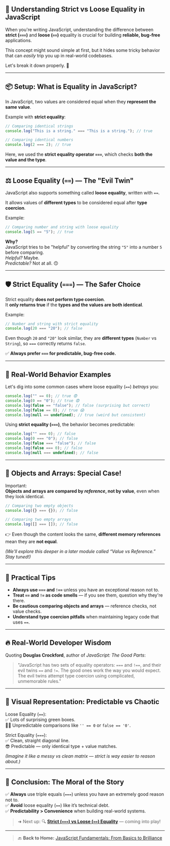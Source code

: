 ## 🧠 Understanding Strict vs Loose Equality in JavaScript

When you're writing JavaScript, understanding the difference between **strict (`===`)** and **loose (`==`)** equality is crucial for building **reliable, bug-free** applications.

This concept might sound simple at first, but it hides some tricky behavior that can _easily_ trip you up in real-world codebases.

Let's break it down properly. 🚀

---

## 📦 Setup: What is Equality in JavaScript?

In JavaScript, two values are considered equal when they **represent the same value**.

Example with **strict equality**:

```javascript
// Comparing identical strings
console.log("This is a string." === "This is a string."); // true

// Comparing identical numbers
console.log(2 === 2); // true
```

Here, we used the **strict equality operator `===`**, which checks **both the value and the type**.

---

## ⚖️ Loose Equality (`==`) — The "Evil Twin"

JavaScript also supports something called **loose equality**, written with `==`.

It allows values of **different types** to be considered equal after **type coercion**.

Example:

```javascript
// Comparing number and string with loose equality
console.log(5 == "5"); // true
```

**Why?**  
JavaScript tries to be "helpful" by converting the string `"5"` into a number `5` before comparing.  
_Helpful?_ Maybe.  
_Predictable?_ Not at all. 🙃

---

## 🛡️ Strict Equality (`===`) — The Safer Choice

Strict equality **does not perform type coercion**.  
It **only returns true** if the **types and the values are both identical**.

Example:

```javascript
// Number and string with strict equality
console.log(20 === "20"); // false
```

Even though `20` and `"20"` look similar, they are **different types** (`Number` vs `String`), so `===` correctly returns `false`.

✅ **Always prefer `===` for predictable, bug-free code.**

---

## 🧪 Real-World Behavior Examples

Let's dig into some common cases where loose equality (`==`) _betrays_ you:

```javascript
console.log("" == 0); // true 😨
console.log(0 == "0"); // true 😨
console.log(false == "false"); // false (surprising but correct)
console.log(false == 0); // true 😱
console.log(null == undefined); // true (weird but consistent)
```

Using **strict equality (`===`)**, the behavior becomes predictable:

```javascript
console.log("" === 0); // false
console.log(0 === "0"); // false
console.log(false === "false"); // false
console.log(false === 0); // false
console.log(null === undefined); // false
```

---

## **🧩 Objects and Arrays: Special Case!**

Important:  
**Objects and arrays are compared by _reference_, not by value**, even when they look identical.

```javascript
// Comparing two empty objects
console.log({} === {}); // false

// Comparing two empty arrays
console.log([] === []); // false
```

👉 Even though the content looks the same, **different memory references** mean they are **not equal**.

_(We'll explore this deeper in a later module called “Value vs Reference.” Stay tuned!)_

---

## 📝 Practical Tips

- **Always use `===` and `!==`** unless you have an exceptional reason not to.
- **Treat `==` and `!=` as code smells** — if you see them, question why they're there.
- **Be cautious comparing objects and arrays** — reference checks, not value checks.
- **Understand type coercion pitfalls** when maintaining legacy code that uses `==`.

---

## 🔥 Real-World Developer Wisdom

Quoting **Douglas Crockford**, author of _JavaScript: The Good Parts_:

> "JavaScript has two sets of equality operators: `===` and `!==`, and their evil twins `==` and `!=`.
> The good ones work the way you would expect.
> The evil twins attempt type coercion using complicated, unmemorable rules."

---

## 🧩 Visual Representation: Predictable vs Chaotic

Loose Equality (`==`):  
✅ Lots of surprising green boxes.  
😵‍💫 Unpredictable comparisons like `'' == 0` or `false == '0'`.

Strict Equality (`===`):  
✅ Clean, straight diagonal line.  
😎 Predictable — only identical type + value matches.

_(Imagine it like a messy vs clean matrix — strict is way easier to reason about.)_

---

## 🎯 Conclusion: The Moral of the Story

✅ **Always** use triple equals (`===`) unless you have an extremely good reason not to.  
✅ **Avoid** loose equality (`==`) like it’s technical debt.  
✅ **Predictability > Convenience** when building real-world systems.

> ➜ Next up: 🔍 [**Strict (`===`) vs Loose (`==`) Equality**](./04-strict-vs-loose-equality.md) — coming into play!

---

> 🔙 **Back to Home:** [JavaScript Fundamentals: From Basics to Brilliance](../index.md)
